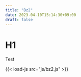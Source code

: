 ```yaml
---
title: "Bz2"
date: 2023-04-10T15:14:30+09:00
draft: false
---
```


# H1

<p>Test</p>

{{< load-js src="js/bz2.js" >}}